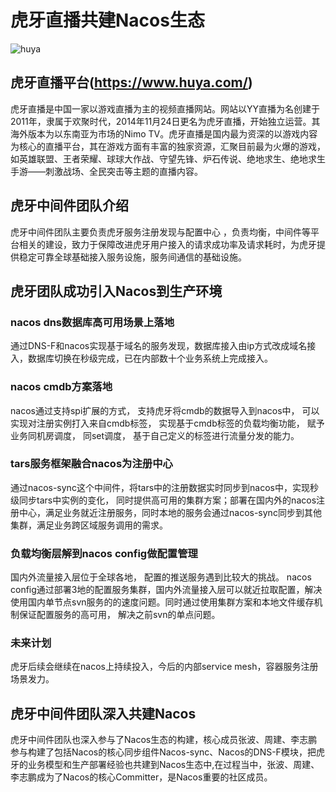 # 虎牙直播共建Nacos生态
![huya](https://img.alicdn.com/tfs/TB1i4ugBjDpK1RjSZFrXXa78VXa-1522-584.png)
## 虎牙直播平台(https://www.huya.com/)
虎牙直播是中国一家以游戏直播为主的视频直播网站。网站以YY直播为名创建于2011年，隶属于欢聚时代，2014年11月24日更名为虎牙直播，开始独立运营。其海外版本为以东南亚为市场的Nimo TV。虎牙直播是国内最为资深的以游戏内容为核心的直播平台，其在游戏方面有丰富的独家资源，汇聚目前最为火爆的游戏，如英雄联盟、王者荣耀、球球大作战、守望先锋、炉石传说、绝地求生、绝地求生手游——刺激战场、全民突击等主题的直播内容。
## 虎牙中间件团队介绍
虎牙中间件团队主要负责虎牙服务注册发现与配置中心 ，负责均衡，中间件等平台相关的建设，致力于保障改进虎牙用户接入的请求成功率及请求耗时，为虎牙提供稳定可靠全球基础接入服务设施，服务间通信的基础设施。
## 虎牙团队成功引入Nacos到生产环境
### nacos dns数据库高可用场景上落地
通过DNS-F和nacos实现基于域名的服务发现，数据库接入由ip方式改成域名接入，数据库切换在秒级完成，已在内部数十个业务系统上完成接入。

### nacos cmdb方案落地
nacos通过支持spi扩展的方式， 支持虎牙将cmdb的数据导入到nacos中，  可以实现对注册实例打入来自cmdb标签，  实现基于cmdb标签的负载均衡功能，  赋予业务同机房调度， 同set调度，  基于自己定义的标签进行流量分发的能力。

### tars服务框架融合nacos为注册中心
通过nacos-sync这个中间件，将tars中的注册数据实时同步到nacos中，实现秒级同步tars中实例的变化， 同时提供高可用的集群方案；部署在国内外的nacos注册中心，满足业务就近注册服务，同时本地的服务会通过nacos-sync同步到其他集群，满足业务跨区域服务调用的需求。  

### 负载均衡层解到nacos config做配置管理
国内外流量接入层位于全球各地， 配置的推送服务遇到比较大的挑战。 nacos config通过部署3地的配置服务集群，国内外流量接入层可以就近拉取配置，解决使用国内单节点svn服务的的速度问题。同时通过使用集群方案和本地文件缓存机制保证配置服务的高可用， 解决之前svn的单点问题。

### 未来计划
虎牙后续会继续在nacos上持续投入，今后的内部service mesh，容器服务注册场景发力。

## 虎牙中间件团队深入共建Nacos
虎牙中间件团队也深入参与了Nacos生态的构建，核心成员张波、周建、李志鹏参与构建了包括Nacos的核心同步组件Nacos-sync、Nacos的DNS-F模块，把虎牙的业务模型和生产部署经验也共建到Nacos生态中,在过程当中，张波、周建、李志鹏成为了Nacos的核心Committer，是Nacos重要的社区成员。
